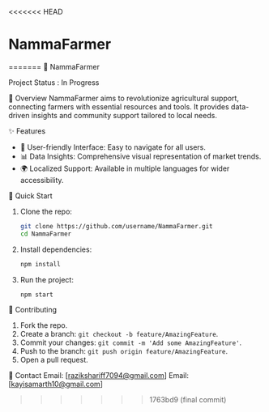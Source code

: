 <<<<<<< HEAD
# NammaFarmer
=======
🌾 NammaFarmer

Project Status : In Progress  

 📘 Overview
NammaFarmer aims to revolutionize agricultural support, connecting farmers with essential resources and tools. It provides data-driven insights and community support tailored to local needs.

 ✨ Features
- 🌱 User-friendly Interface: Easy to navigate for all users.
- 📊 Data Insights: Comprehensive visual representation of market trends.
- 🌍 Localized Support: Available in multiple languages for wider accessibility.

🚀 Quick Start
1. Clone the repo:
   ```bash
   git clone https://github.com/username/NammaFarmer.git
   cd NammaFarmer
   ```
2. Install dependencies:
   ```bash
   npm install
   ```
3. Run the project:
   ```bash
   npm start
   ```
   
🤝 Contributing
1. Fork the repo.
2. Create a branch: `git checkout -b feature/AmazingFeature`.
3. Commit your changes: `git commit -m 'Add some AmazingFeature'`.
4. Push to the branch: `git push origin feature/AmazingFeature`.
5. Open a pull request.

📧 Contact
Email: [razikshariff7094@gmail.com]
Email: [kayisamarth10@gmail.com]
>>>>>>> 1763bd9 (final commit)
